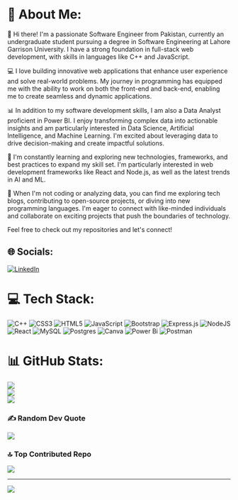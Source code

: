 # 💫 About Me:
👋 Hi there! I'm a passionate Software Engineer from Pakistan, currently an undergraduate student pursuing a degree in Software Engineering at Lahore Garrison University. I have a strong foundation in full-stack web development, with skills in languages like C++ and JavaScript.

💻 I love building innovative web applications that enhance user experience and solve real-world problems. My journey in programming has equipped me with the ability to work on both the front-end and back-end, enabling me to create seamless and dynamic applications.

📊 In addition to my software development skills, I am also a Data Analyst proficient in Power BI. I enjoy transforming complex data into actionable insights and am particularly interested in Data Science, Artificial Intelligence, and Machine Learning. I'm excited about leveraging data to drive decision-making and create impactful solutions.

🚀 I'm constantly learning and exploring new technologies, frameworks, and best practices to expand my skill set. I'm particularly interested in web development frameworks like React and Node.js, as well as the latest trends in AI and ML.

🌱 When I'm not coding or analyzing data, you can find me exploring tech blogs, contributing to open-source projects, or diving into new programming languages. I'm eager to connect with like-minded individuals and collaborate on exciting projects that push the boundaries of technology.

Feel free to check out my repositories and let's connect!


## 🌐 Socials:
[![LinkedIn](https://img.shields.io/badge/LinkedIn-%230077B5.svg?logo=linkedin&logoColor=white)](https://linkedin.com/in/linkedin.com/in/ali-hassan-696b11306) 

# 💻 Tech Stack:
![C++](https://img.shields.io/badge/c++-%2300599C.svg?style=for-the-badge&logo=c%2B%2B&logoColor=white) ![CSS3](https://img.shields.io/badge/css3-%231572B6.svg?style=for-the-badge&logo=css3&logoColor=white) ![HTML5](https://img.shields.io/badge/html5-%23E34F26.svg?style=for-the-badge&logo=html5&logoColor=white) ![JavaScript](https://img.shields.io/badge/javascript-%23323330.svg?style=for-the-badge&logo=javascript&logoColor=%23F7DF1E) ![Bootstrap](https://img.shields.io/badge/bootstrap-%238511FA.svg?style=for-the-badge&logo=bootstrap&logoColor=white) ![Express.js](https://img.shields.io/badge/express.js-%23404d59.svg?style=for-the-badge&logo=express&logoColor=%2361DAFB) ![NodeJS](https://img.shields.io/badge/node.js-6DA55F?style=for-the-badge&logo=node.js&logoColor=white) ![React](https://img.shields.io/badge/react-%2320232a.svg?style=for-the-badge&logo=react&logoColor=%2361DAFB) ![MySQL](https://img.shields.io/badge/mysql-4479A1.svg?style=for-the-badge&logo=mysql&logoColor=white) ![Postgres](https://img.shields.io/badge/postgres-%23316192.svg?style=for-the-badge&logo=postgresql&logoColor=white) ![Canva](https://img.shields.io/badge/Canva-%2300C4CC.svg?style=for-the-badge&logo=Canva&logoColor=white) ![Power Bi](https://img.shields.io/badge/power_bi-F2C811?style=for-the-badge&logo=powerbi&logoColor=black) ![Postman](https://img.shields.io/badge/Postman-FF6C37?style=for-the-badge&logo=postman&logoColor=white)
# 📊 GitHub Stats:
![](https://github-readme-stats.vercel.app/api?username=alyhassan23&theme=dark&hide_border=false&include_all_commits=true&count_private=false)<br/>
![](https://github-readme-streak-stats.herokuapp.com/?user=alyhassan23&theme=dark&hide_border=false)<br/>
![](https://github-readme-stats.vercel.app/api/top-langs/?username=alyhassan23&theme=dark&hide_border=false&include_all_commits=true&count_private=false&layout=compact)

### ✍️ Random Dev Quote
![](https://quotes-github-readme.vercel.app/api?type=horizontal&theme=radical)

### 🔝 Top Contributed Repo
![](https://github-contributor-stats.vercel.app/api?username=alyhassan23&limit=5&theme=dark&combine_all_yearly_contributions=true)

---
[![](https://visitcount.itsvg.in/api?id=alyhassan23&icon=0&color=1)](https://visitcount.itsvg.in)

<!-- Proudly created with GPRM ( https://gprm.itsvg.in ) -->
